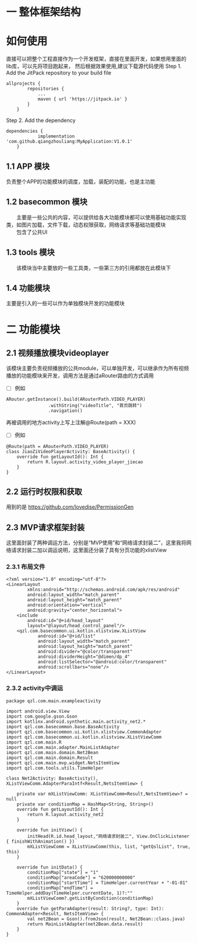 # 一 整体框架结构
# 如何使用
直接可以把整个工程直接作为一个开发框架，直接在里面开发，如果想用里面的lib库，可以先将项目跑起来，
然后根据效果使用,建议下载源代码使用
Step 1. Add the JitPack repository to your build file
```
allprojects {
		repositories {
			...
			maven { url 'https://jitpack.io' }
		}
	}
```
Step 2. Add the dependency
```
dependencies {
	        implementation 'com.github.qiangzhouliang:MyApplication:V1.0.1'
	}
```
## 1.1 APP 模块
负责整个APP的功能模块的调度，加载，装配的功能，也是主功能
## 1.2 basecommon 模块
&ensp;&ensp;&ensp;&ensp;主要是一些公共的内容，可以提供给各大功能模块都可以使用基础功能实现类，如图片加载，文件下载，动态权限获取，网络请求等基础功能模块  
&ensp;&ensp;&ensp;&ensp;包含了公共UI
## 1.3 tools 模块
&ensp;&ensp;&ensp;&ensp;该模块当中主要放的一些工具类，一些第三方的引用都放在此模块下
## 1.4 功能模块
主要是引入的一些可以作为单独模块开发的功能模块
# 二 功能模块
## 2.1 视频播放模块videoplayer
该模块主要负责视频播放的公共module，可以单独开发，可以继承作为所有视频播放的功能模块来开发，调用方法是通过aRouter路由的方式调用  
- [ ] 例如
```
ARouter.getInstance().build(ARouterPath.VIDEO_PLAYER)
                .withString("videoTitle", "首页跳转")
                .navigation()

```
再被调用的地方activity上写上注解@Route(path = XXX)
- [ ] 例如
```
@Route(path = ARouterPath.VIDEO_PLAYER)
class JiaoZiVideoPlayerActivity: BaseActivity() {
    override fun getLayoutId(): Int {
        return R.layout.activity_video_player_jiecao
    }
}
```
## 2.2 运行时权限和获取
用到的是 https://github.com/lovedise/PermissionGen
## 2.3 MVP请求框架封装
这里面封装了两种调运方法，分别是“MVP使用”和“网络请求封装二”，这里我将网络请求封装二加以调运说明，这里面还分装了具有分页功能的xlistView
### 2.3.1 布局文件
```
<?xml version="1.0" encoding="utf-8"?>
<LinearLayout
        xmlns:android="http://schemas.android.com/apk/res/android"
        android:layout_width="match_parent"
        android:layout_height="match_parent"
        android:orientation="vertical"
        android:gravity="center_horizontal">
    <include
        android:id="@+id/head_layout"
        layout="@layout/head_control_panel"/>
    <qzl.com.basecommon.ui.kotlin.xlistview.XListView
            android:id="@+id/list"
            android:layout_width="match_parent"
            android:layout_height="match_parent"
            android:divider="@color/transparent"
            android:dividerHeight="@dimen/dp_4"
            android:listSelector="@android:color/transparent"
            android:scrollbars="none"/>
</LinearLayout>
```
### 2.3.2 activity中调运
```
package qzl.com.main.exampleactivity

import android.view.View
import com.google.gson.Gson
import kotlinx.android.synthetic.main.activity_net2.*
import qzl.com.basecommon.base.BaseActivity
import qzl.com.basecommon.ui.kotlin.xlistview.CommonAdapter
import qzl.com.basecommon.ui.kotlin.xlistview.XListViewComm
import qzl.com.main.R
import qzl.com.main.adapter.MainListAdapter
import qzl.com.main.domain.Net2Bean
import qzl.com.main.domain.Result
import qzl.com.main.mvp.widget.NetsItemView
import qzl.com.tools.utils.TimeHelper

class Net2Activity: BaseActivity(), XListViewComm.AdapterParaIntf<Result,NetsItemView> {

    private var mXListViewComm: XListViewComm<Result,NetsItemView>? = null
    private var conditionMap = HashMap<String, String>()
    override fun getLayoutId(): Int {
        return R.layout.activity_net2
    }

    override fun initView() {
        initHead(R.id.head_layout,"网络请求封装二", View.OnClickListener { finishWithAnimation() })
        mXListViewComm = XListViewComm(this, list, "getQslList", true, this)
    }

    override fun initData() {
        conditionMap["state"] = "1"
        conditionMap["areaCode"] = "620000000000"
        conditionMap["startTime"] = TimeHelper.currentYear + "-01-01"
        conditionMap["endTime"] = TimeHelper.addDay(TimeHelper.currentDate, 1)?:""
        mXListViewComm?.getListByCondition(conditionMap)
    }
    override fun getParaAdapter(result: String?, type: Int): CommonAdapter<Result, NetsItemView> {
        val net2Bean = Gson().fromJson(result, Net2Bean::class.java)
        return MainListAdapter(net2Bean.data.result)
    }
}

```
